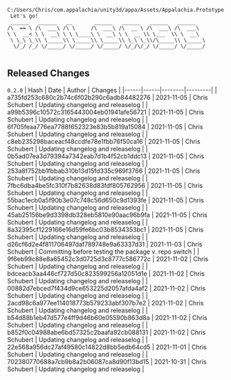 ```
C:/Users/Chris/com.appalachia/unity3d/appa/Assets/Appalachia.Prototype
 Let's go!  
 ______   ______   __       ______   ______   ______   ______    
/\  == \ /\  ___\ /\ \     /\  ___\ /\  __ \ /\  ___\ /\  ___\   
\ \  __< \ \  __\ \ \ \____\ \  __\ \ \  __ \\ \___  \\ \  __\   
 \ \_\ \_\\ \_____\\ \_____\\ \_____\\ \_\ \_\\/\_____\\ \_____\ 
  \/_/ /_/ \/_____/ \/_____/ \/_____/ \/_/\/_/ \/_____/ \/_____/ 
                                                                 
```


## Released Changes

`0.2.0`
| Hash | Date | Author | Changes |
|------|------|--------|---------|
| a735fd253c680c2b74c6f02b290c6adb84482276 | 2021-11-05 | Chris Schubert | Updating changelog and releaselog |
| a99b5396c10572c3165443004eb01941afe56721 | 2021-11-05 | Chris Schubert | Updating changelog and releaselog |
| 6f705feaa776ea7788f652323e83b5b819a15084 | 2021-11-05 | Chris Schubert | Updating changelog and releaselog |
| c8eb235298baceacf48ccdfe78e1fbb76f50ca16 | 2021-11-05 | Chris Schubert | Updating changelog and releaselog |
| 0b5ad07ea3d79394a7342eab7d1b4f52cb1ddc13 | 2021-11-05 | Chris Schubert | Updating changelog and releaselog |
| 253a8f752bb1fbbab310b13d15fd335c969f3766 | 2021-11-05 | Chris Schubert | Updating changelog and releaselog |
| 7fbc6dba4be5fc310f7b82638d83fdf805762956 | 2021-11-05 | Chris Schubert | Updating changelog and releaselog |
| 55bac1ecb0a5f90b3e07c748c56d650c9d1393fe | 2021-11-05 | Chris Schubert | Updating changelog and releaselog |
| 45ab25156be9d3398db328eb5810e90aac96b9fa | 2021-11-05 | Chris Schubert | Updating changelog and releaselog |
| 8a32395cf1229166e16d59fe6bc03b8534353bc1 | 2021-11-05 | Chris Schubert | Updating changelog and releaselog |
| d26cf6d2e4f811706497daf789748e9a63337d31 | 2021-11-03 | Chris Schubert | Committing before testing the package v. repo switch |
| 9f6eb99c88e8a65452c3d0725d3c8777c586772c | 2021-11-02 | Chris Schubert | Updating changelog and releaselog |
| bdceacb3aa446cf727d50c823599256a12051d1e | 2021-11-02 | Chris Schubert | Updating changelog and releaselog |
| 00882d7ebced7f434d9ce653225d2057afda4af2 | 2021-11-02 | Chris Schubert | Updating changelog and releaselog |
| 2acd98c6a977ee114018773b579233abf307b7e2 | 2021-11-02 | Chris Schubert | Updating changelog and releaselog |
| b54d88b1eb47d577e4ff9d46b60e05590b863d8a | 2021-11-02 | Chris Schubert | Updating changelog and releaselog |
| b852f0c04988abe6bd57325c2baafa92cb088131 | 2021-11-02 | Chris Schubert | Updating changelog and releaselog |
| 22e568a956dc27af49580c14822d8bb5edb64cd5 | 2021-11-01 | Chris Schubert | Updating changelog and releaselog |
| 702380770688a7cb9b8a2b06087ca8d90f13bd15 | 2021-10-31 | Chris Schubert | Updating changelog and releaselog |
